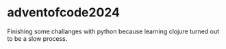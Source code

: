 # adventofcode2024

Finishing some challanges with python because learning clojure turned out to be a slow process.
